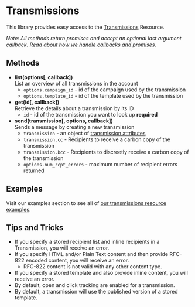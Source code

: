 # Transmissions

This library provides easy access to the [Transmissions](https://developers.sparkpost.com/api/transmissions) Resource.

*Note: All methods return promises and accept an optional last argument callback. [Read about how we handle callbacks and promises](/docs/async.md).*

## Methods
* **list(options[, callback])**<br />
  List an overview of all transmissions in the account
  * `options.campaign_id` - id of the campaign used by the transmission
  * `options.template_id` - id of the template used by the transmission
* **get(id[, callback])**<br />
  Retrieve the details about a transmission by its ID
  * `id` - id of the transmission you want to look up **required**
* **send(transmission[, options, callback])**<br />
  Sends a message by creating a new transmission
  * `transmission` - an object of [transmission attributes](https://developers.sparkpost.com/api/transmissions#header-transmission-attributes)
  * `transmission.cc` - Recipients to receive a carbon copy of the transmission
  * `transmission.bcc` - Recipients to discreetly receive a carbon copy of the transmission
  * `options.num_rcpt_errors` - maximum number of recipient errors returned

## Examples

Visit our examples section to see all of [our transmissions resource examples](/examples/transmissions).

## Tips and Tricks
* If you specify a stored recipient list and inline recipients in a Transmission, you will receive an error.
* If you specify HTML and/or Plain Text content and then provide RFC-822 encoded content, you will receive an error.
    * RFC-822 content is not valid with any other content type.
* If you specify a stored template and also provide inline content, you will receive an error.
* By default, open and click tracking are enabled for a transmission.
* By default, a transmission will use the published version of a stored template.

